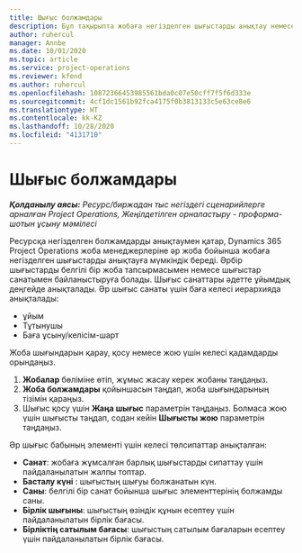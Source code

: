 ```yaml
---
title: Шығыс болжамдары
description: Бұл тақырыпта жобаға негізделген шығыстарды анықтау немесе бағалау туралы ақпарат берілген.
author: ruhercul
manager: Annbe
ms.date: 10/01/2020
ms.topic: article
ms.service: project-operations
ms.reviewer: kfend
ms.author: ruhercul
ms.openlocfilehash: 10872366453985561bda0c07e50cff7f5f6d333e
ms.sourcegitcommit: 4cf1dc1561b92fca4175f0b3813133c5e63ce8e6
ms.translationtype: HT
ms.contentlocale: kk-KZ
ms.lasthandoff: 10/28/2020
ms.locfileid: "4131710"
---
```

# <a name="expense-estimates"></a>Шығыс болжамдары
_**Қолданылу аясы:** Ресурс/биржадан тыс негіздегі сценарийлерге арналған Project Operations, Жеңілдетілген орналастыру - проформа-шотын ұсыну мәмілесі_

Ресурсқа негізделген болжамдарды анықтаумен қатар, Dynamics 365 Project Operations жоба менеджерлеріне әр жоба бойынша жобаға негізделген шығыстарды анықтауға мүмкіндік береді. Әрбір шығыстарды белгілі бір жоба тапсырмасымен немесе шығыстар санатымен байланыстыруға болады. Шығыс санаттары әдетте ұйымдық деңгейде анықталады. Әр шығыс санаты үшін баға келесі иерархияда анықталады:

- ұйым
- Тұтынушы
- Баға ұсыну/келісім-шарт

Жоба шығындарын қарау, қосу немесе жою үшін келесі қадамдарды орындаңыз.

1. **Жобалар** бөліміне өтіп, жұмыс жасау керек жобаны таңдаңыз.
2. **Жоба болжамдары** қойыншасын таңдап, жоба шығындарының тізімін қараңыз.
3. Шығыс қосу үшін **Жаңа шығыс** параметрін таңдаңыз. Болмаса жою үшін шығысты таңдап, содан кейін **Шығысты жою** параметрін таңдаңыз.

Әр шығыс бабының элементі үшін келесі төлсипаттар анықталған:

- **Санат**: жобаға жұмсалған барлық шығыстарды сипаттау үшін пайдаланылатын жалпы топтар.
- **Басталу күні** : шығыстың шығуы болжанатын күн.
- **Саны**: белгілі бір санат бойынша шығыс элементтерінің болжамды саны.
- **Бірлік шығыны**: шығыстың өзіндік құнын есептеу үшін пайдаланылатын бірлік бағасы.
- **Бірліктің сатылым бағасы**: шығыстың сатылым бағаларын есептеу үшін пайдаланылатын бірлік бағасы.

